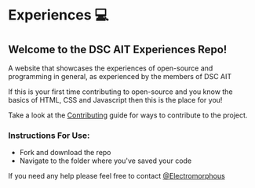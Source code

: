 # Experiences 💻

## Welcome to the DSC AIT Experiences Repo!

A website that showcases the experiences of open-source and programming in general, as experienced by the members of DSC AIT

If this is your first time contributing to open-source and you know the basics of HTML, CSS and Javascript then this is the place for you!

Take a look at the [Contributing](CONTRIBUTING.md) guide for ways to contribute to the project.

### Instructions For Use:

- Fork and download the repo
- Navigate to the folder where you've saved your code

If you need any help please feel free to contact [@Electromorphous](https://twitter.com/Electromorphous)
